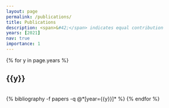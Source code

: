 ```yaml
---
layout: page
permalink: /publications/
title: Publications
description: <span>&#42;</span> indicates equal contribution
years: [2021]
nav: true
importance: 1
---
```


<div class="publications">

{% for y in page.years %}
  <h2 class="year">{{y}}</h2>
  <br>
  {% bibliography -f papers -q @*[year={{y}}]* %}
{% endfor %}

</div>
